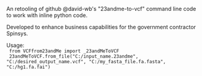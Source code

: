An retooling of github @david-wb's "23andme-to-vcf" command line code to work with inline python code.
    
Developed to enhance business capabilities for the government contractor Spinsys.

Usage:
<br/>
<code>
from VCFfrom23andMe import _23andMeToVCF
</code>
<br/>
<code>
23andMeToVCF.from_file("C:/input_name.23andme", "C:/desired_output_name.vcf", "C:/my_fasta_file.fa.fasta", "C:/hg1.fa.fai")
</code>